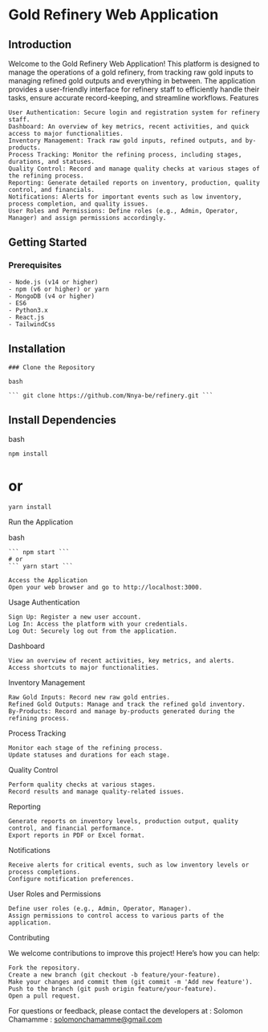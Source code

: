 # Gold Refinery Web Application

## **Introduction**

Welcome to the Gold Refinery Web Application! This platform is designed to manage the operations of a gold refinery, from tracking raw gold inputs to managing refined gold outputs and everything in between. The application provides a user-friendly interface for refinery staff to efficiently handle their tasks, ensure accurate record-keeping, and streamline workflows.
Features

    User Authentication: Secure login and registration system for refinery staff.
    Dashboard: An overview of key metrics, recent activities, and quick access to major functionalities.
    Inventory Management: Track raw gold inputs, refined outputs, and by-products.
    Process Tracking: Monitor the refining process, including stages, durations, and statuses.
    Quality Control: Record and manage quality checks at various stages of the refining process.
    Reporting: Generate detailed reports on inventory, production, quality control, and financials.
    Notifications: Alerts for important events such as low inventory, process completion, and quality issues.
    User Roles and Permissions: Define roles (e.g., Admin, Operator, Manager) and assign permissions accordingly.

## Getting Started

### Prerequisites

    - Node.js (v14 or higher)
    - npm (v6 or higher) or yarn
    - MongoDB (v4 or higher)
    - ES6
    - Python3.x
    - React.js
    - TailwindCss

## Installation

    ### Clone the Repository

    bash

    ``` git clone https://github.com/Nnya-be/refinery.git ```

## Install Dependencies

bash

`npm install`

# or

`yarn install`

Run the Application

bash

    ``` npm start ```
    # or
    ``` yarn start ```

    Access the Application
    Open your web browser and go to http://localhost:3000.

Usage
Authentication

    Sign Up: Register a new user account.
    Log In: Access the platform with your credentials.
    Log Out: Securely log out from the application.

Dashboard

    View an overview of recent activities, key metrics, and alerts.
    Access shortcuts to major functionalities.

Inventory Management

    Raw Gold Inputs: Record new raw gold entries.
    Refined Gold Outputs: Manage and track the refined gold inventory.
    By-Products: Record and manage by-products generated during the refining process.

Process Tracking

    Monitor each stage of the refining process.
    Update statuses and durations for each stage.

Quality Control

    Perform quality checks at various stages.
    Record results and manage quality-related issues.

Reporting

    Generate reports on inventory levels, production output, quality control, and financial performance.
    Export reports in PDF or Excel format.

Notifications

    Receive alerts for critical events, such as low inventory levels or process completions.
    Configure notification preferences.

User Roles and Permissions

    Define user roles (e.g., Admin, Operator, Manager).
    Assign permissions to control access to various parts of the application.

Contributing

We welcome contributions to improve this project! Here’s how you can help:

    Fork the repository.
    Create a new branch (git checkout -b feature/your-feature).
    Make your changes and commit them (git commit -m 'Add new feature').
    Push to the branch (git push origin feature/your-feature).
    Open a pull request.

For questions or feedback, please contact the developers at :
Solomon Chamamme : solomonchamamme@gmail.com
